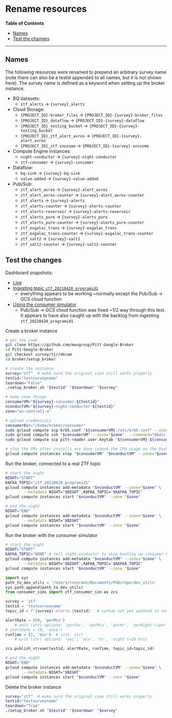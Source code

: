 # Rename resources

__Table of Contents__
- [Names](#names)
- [Test the changes](#test-the-changes)

---

## Names
<!-- fs -->
The following resources were renamed to prepend an arbitrary survey name (note there can also be a testid appended to all names, but it is not shown here). The survey name is defined as a keyword when setting up the broker instance.

- BQ datasets:
    - `ztf_alerts` -> `{survey}_alerts`
- Cloud Storage:
    - `{PROJECT_ID}-broker_files` -> `{PROJECT_ID}-{survey}-broker_files`
    - `{PROJECT_ID}_dataflow` -> `{PROJECT_ID}-{survey}-dataflow`
    - `{PROJECT_ID}_testing_bucket` -> `{PROJECT_ID}-{survey}-testing_bucket`
    - `{PROJECT_ID}_ztf_alert_avros` -> `{PROJECT_ID}-{survey}-alert_avros`
    - `{PROJECT_ID}_ztf-sncosmo` -> `{PROJECT_ID}-{survey}-sncosmo`
- Compute Engine instances:
    - `night-conductor` -> `{survey}-night-conductor`
    - `ztf-consumer` -> `{survey}-consumer`
- Dataflow:
    - `bq-sink` -> `{survey}-bq-sink`
    - `value-added` -> `{survey}-value-added`
- Pub/Sub:
    - `ztf_alert_avros` -> `{survey}-alert_avros`
    - `ztf_alert_avros-counter` -> `{survey}-alert_avros-counter`
    - `ztf_alerts` -> `{survey}-alerts`
    - `ztf_alerts-counter` -> `{survey}-alerts-counter`
    - `ztf_alerts-reservoir` -> `{survey}-alerts-reservoir`
    - `ztf_alerts_pure` -> `{survey}-alerts_pure`
    - `ztf_alerts_pure-counter` -> `{survey}-alerts_pure-counter`
    - `ztf_exgalac_trans` -> `{survey}-exgalac_trans`
    - `ztf_exgalac_trans-counter` -> `{survey}-exgalac_trans-counter`
    - `ztf_salt2` -> `{survey}-salt2`
    - `ztf_salt2-counter` -> `{survey}-salt2-counter`
<!-- fe -->

## Test the changes

Dashboard snapshots:
- [Live](https://console.cloud.google.com/monitoring/dashboards/builder/broker-instance-ztf-testsurveyname)
- [Ingesting topic `ztf_20210420_programid1`](https://console.cloud.google.com/monitoring/dashboards/builder/broker-instance-ztf-testsurveyname?project=ardent-cycling-243415&dashboardBuilderState=%257B%2522editModeEnabled%2522:false%257D&startTime=20210420T231539-04:00&endTime=20210420T233500-04:00)
    - everything appears to be working ~normally except the Pub/Sub -> GCS cloud function
- [Using the consumer simulator](https://console.cloud.google.com/monitoring/dashboards/builder/broker-instance-ztf-testsurveyname?project=ardent-cycling-243415&dashboardBuilderState=%257B%2522editModeEnabled%2522:false%257D&startTime=20210420T235539-04:00&endTime=20210421T001500-04:00)
    - Pub/Sub -> GCS cloud function was fixed ~1/2 way through this test. It appears to have also caught up with the backlog from ingesting `ztf_20210420_programid1`

Create a broker instance
```bash
# get the code
git clone https://github.com/mwvgroup/Pitt-Google-Broker
cd Pitt-Google-Broker
git checkout survey/tjr/decam
cd broker/setup_broker

# create the instance
survey="ztf"  # make sure the original case still works properly
testid="testsurveyname"
teardown="False"
./setup_broker.sh "$testid" "$teardown" "$survey"

# name some things
consumerVM="${survey}-consumer-${testid}"
nconductVM="${survey}-night-conductor-${testid}"
zone="us-central1-a"

# upload credentials
consumerDir="/home/broker/consumer"
sudo gcloud compute scp krb5.conf "${consumerVM}:/etc/krb5.conf" --zone="$zone"
sudo gcloud compute ssh "$consumerVM" --zone="$zone"  --command="mkdir -p ${consumerDir}"
sudo gcloud compute scp pitt-reader.user.keytab "${consumerVM}:${consumerDir}/pitt-reader.user.keytab" --zone="$zone"

# stop the VMs after installs are done (check the CPU usage on the Dashboard)
gcloud compute instances stop "$consumerVM" "$nconductVM" --zone="$zone"
```

Run the broker, connected to a real ZTF topic
```bash
# start the night
NIGHT="START"
KAFKA_TOPIC="ztf_20210420_programid1"
gcloud compute instances add-metadata "$nconductVM" --zone="$zone" \
        --metadata NIGHT="$NIGHT",KAFKA_TOPIC="$KAFKA_TOPIC"
gcloud compute instances start "$nconductVM" --zone "$zone"

# end the night
NIGHT="END"
gcloud compute instances add-metadata "$nconductVM" --zone="$zone" \
        --metadata NIGHT="$NIGHT"
gcloud compute instances start "$nconductVM" --zone "$zone"

```

Run the broker with the consumer simulator
```bash
# start the night
NIGHT="START"
KAFKA_TOPIC="NONE" # tell night-conductor to skip booting up consumer VM
gcloud compute instances add-metadata "$nconductVM" --zone="$zone" \
        --metadata NIGHT="$NIGHT",KAFKA_TOPIC="$KAFKA_TOPIC"
gcloud compute instances start "$nconductVM" --zone "$zone"
```
```python
import sys
path_to_dev_utils = '/Users/troyraen/Documents/PGB/repo/dev_utils'
sys.path.append(path_to_dev_utils)
from consumer_sims import ztf_consumer_sim as zcs

survey = 'ztf'
testid = 'testsurveyname'
topic_id = f'{survey}-alerts-{testid}'  # syntax not yet updated in consumer sim

alertRate = (60, 'perMin')
    # unit (str) options: 'perSec', 'perMin', 'perHr', 'perNight'(=per 10 hrs)
# alertRate = (N, 'once')
runTime = (2, 'min')  # (int, str)
    # unit (str) options: 'sec', 'min', 'hr', 'night'(=10 hrs)

zcs.publish_stream(testid, alertRate, runTime, topic_id=topic_id)
```
```bash
# end the night
NIGHT="END"
gcloud compute instances add-metadata "$nconductVM" --zone="$zone" \
        --metadata NIGHT="$NIGHT"
gcloud compute instances start "$nconductVM" --zone "$zone"
```

Delete the broker instance
```bash
survey="ztf"  # make sure the original case still works properly
testid="testsurveyname"
teardown="True"
./setup_broker.sh "$testid" "$teardown" "$survey"
```
